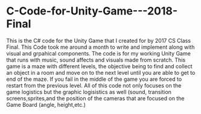 # C-Code-for-Unity-Game---2018-Final
This is the C# code for the Unity Game that I created for by 2017 CS Class Final. This Code took me around a month to write and implement along with visual and grpahical components.
The code is for my working Unity Game that runs with music, sound affects and visuals made from scratch. This game is a maze with different levels, the objective being
to find and collect an object in a room and move on to the next level until you are able to get to end of the maze. If you fail in the middle of the game you are
forced to restart from the previous level. All of this code not only focuses on the game logistics but the graphic logisistics as well (sound, transition screens,sprites,and the 
position of the cameras that are focused on the Game Board (angle, height,etc.)
